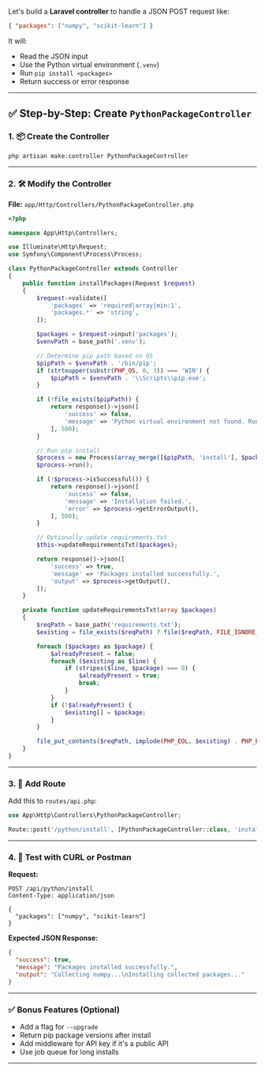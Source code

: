 Let's build a **Laravel controller** to handle a JSON POST request like:

```json
{ "packages": ["numpy", "scikit-learn"] }
```

It will:

* Read the JSON input
* Use the Python virtual environment (`.venv`)
* Run `pip install <packages>`
* Return success or error response

---

## ✅ Step-by-Step: Create `PythonPackageController`

### 1. 📦 Create the Controller

```bash
php artisan make:controller PythonPackageController
```

---

### 2. 🛠 Modify the Controller

**File:** `app/Http/Controllers/PythonPackageController.php`

```php
<?php

namespace App\Http\Controllers;

use Illuminate\Http\Request;
use Symfony\Component\Process\Process;

class PythonPackageController extends Controller
{
    public function installPackages(Request $request)
    {
        $request->validate([
            'packages' => 'required|array|min:1',
            'packages.*' => 'string',
        ]);

        $packages = $request->input('packages');
        $venvPath = base_path('.venv');

        // Determine pip path based on OS
        $pipPath = $venvPath . '/bin/pip';
        if (strtoupper(substr(PHP_OS, 0, 3)) === 'WIN') {
            $pipPath = $venvPath . '\\Scripts\\pip.exe';
        }

        if (!file_exists($pipPath)) {
            return response()->json([
                'success' => false,
                'message' => 'Python virtual environment not found. Run `php artisan py:init` first.',
            ], 500);
        }

        // Run pip install
        $process = new Process(array_merge([$pipPath, 'install'], $packages));
        $process->run();

        if (!$process->isSuccessful()) {
            return response()->json([
                'success' => false,
                'message' => 'Installation failed.',
                'error' => $process->getErrorOutput(),
            ], 500);
        }

        // Optionally update requirements.txt
        $this->updateRequirementsTxt($packages);

        return response()->json([
            'success' => true,
            'message' => 'Packages installed successfully.',
            'output' => $process->getOutput(),
        ]);
    }

    private function updateRequirementsTxt(array $packages)
    {
        $reqPath = base_path('requirements.txt');
        $existing = file_exists($reqPath) ? file($reqPath, FILE_IGNORE_NEW_LINES) : [];

        foreach ($packages as $package) {
            $alreadyPresent = false;
            foreach ($existing as $line) {
                if (stripos($line, $package) === 0) {
                    $alreadyPresent = true;
                    break;
                }
            }
            if (!$alreadyPresent) {
                $existing[] = $package;
            }
        }

        file_put_contents($reqPath, implode(PHP_EOL, $existing) . PHP_EOL);
    }
}
```

---

### 3. 🔗 Add Route

Add this to `routes/api.php`:

```php
use App\Http\Controllers\PythonPackageController;

Route::post('/python/install', [PythonPackageController::class, 'installPackages']);
```

---

### 4. 🧪 Test with CURL or Postman

**Request:**

```
POST /api/python/install
Content-Type: application/json

{
  "packages": ["numpy", "scikit-learn"]
}
```

**Expected JSON Response:**

```json
{
  "success": true,
  "message": "Packages installed successfully.",
  "output": "Collecting numpy...\nInstalling collected packages..."
}
```

---

### ✅ Bonus Features (Optional)

* Add a flag for `--upgrade`
* Return pip package versions after install
* Add middleware for API key if it's a public API
* Use job queue for long installs

---
